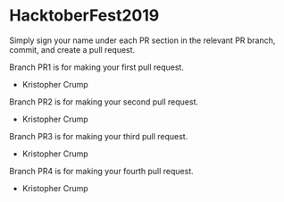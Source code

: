 # HacktoberFest2019

Simply sign your name under each PR section in the relevant PR branch, commit, and create a pull request.

Branch PR1 is for making your first pull request.
- Kristopher Crump

Branch PR2 is for making your second pull request.
- Kristopher Crump

Branch PR3 is for making your third pull request.
- Kristopher Crump

Branch PR4 is for making your fourth pull request.
- Kristopher Crump
